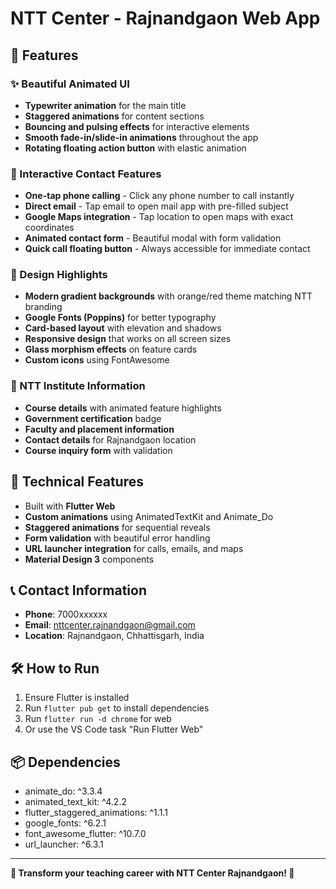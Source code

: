 # NTT Center - Rajnandgaon Web App

## 🌟 Features

### ✨ Beautiful Animated UI
- **Typewriter animation** for the main title
- **Staggered animations** for content sections
- **Bouncing and pulsing effects** for interactive elements
- **Smooth fade-in/slide-in animations** throughout the app
- **Rotating floating action button** with elastic animation

### 📱 Interactive Contact Features
- **One-tap phone calling** - Click any phone number to call instantly
- **Direct email** - Tap email to open mail app with pre-filled subject
- **Google Maps integration** - Tap location to open maps with exact coordinates
- **Animated contact form** - Beautiful modal with form validation
- **Quick call floating button** - Always accessible for immediate contact

### 🎨 Design Highlights
- **Modern gradient backgrounds** with orange/red theme matching NTT branding
- **Google Fonts (Poppins)** for better typography
- **Card-based layout** with elevation and shadows
- **Responsive design** that works on all screen sizes
- **Glass morphism effects** on feature cards
- **Custom icons** using FontAwesome

### 🏫 NTT Institute Information
- **Course details** with animated feature highlights
- **Government certification** badge
- **Faculty and placement information**
- **Contact details** for Rajnandgaon location
- **Course inquiry form** with validation

## 🚀 Technical Features
- Built with **Flutter Web**
- **Custom animations** using AnimatedTextKit and Animate_Do
- **Staggered animations** for sequential reveals
- **Form validation** with beautiful error handling
- **URL launcher integration** for calls, emails, and maps
- **Material Design 3** components

## 📞 Contact Information
- **Phone**: 7000xxxxxx
- **Email**: nttcenter.rajnandgaon@gmail.com
- **Location**: Rajnandgaon, Chhattisgarh, India

## 🛠 How to Run
1. Ensure Flutter is installed
2. Run `flutter pub get` to install dependencies
3. Run `flutter run -d chrome` for web
4. Or use the VS Code task "Run Flutter Web"

## 📦 Dependencies
- animate_do: ^3.3.4
- animated_text_kit: ^4.2.2
- flutter_staggered_animations: ^1.1.1
- google_fonts: ^6.2.1
- font_awesome_flutter: ^10.7.0
- url_launcher: ^6.3.1

---

**🌟 Transform your teaching career with NTT Center Rajnandgaon! 🌟**
